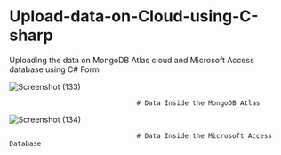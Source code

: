 # Upload-data-on-Cloud-using-C-sharp
Uploading the data on MongoDB Atlas cloud and Microsoft Access database using C# Form



![Screenshot (133)](https://user-images.githubusercontent.com/99081628/220369516-234f161d-8411-47c7-9d2a-a09aeeeaf3b9.png)


                                    # Data Inside the MongoDB Atlas 


![Screenshot (134)](https://user-images.githubusercontent.com/99081628/220369967-dbcade59-ac00-4562-a0b8-538b98ed3d41.png)


                                    # Data Inside the Microsoft Access Database
